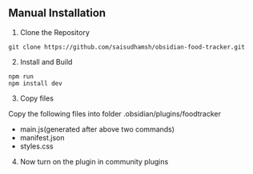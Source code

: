 ## Manual Installation

1. Clone the Repository
```
git clone https://github.com/saisudhamsh/obsidian-food-tracker.git
```

2. Install and Build
```
npm run
npm install dev
```
3. Copy files

Copy the following files into folder .obsidian/plugins/foodtracker
- main.js(generated after above two commands)
- manifest.json
- styles.css


4. Now turn on the plugin in community plugins
